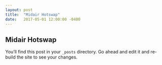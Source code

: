 ```yaml
---
layout: post
title:  "Midair Hotswap"
date:   2017-05-01 12:00:00 -0400
---
```


## Midair Hotswap

You’ll find this post in your `_posts` directory. Go ahead and edit it and re-build the site to see your changes.